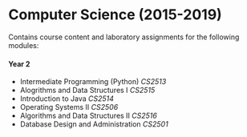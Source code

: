 # Computer Science (2015-2019)

Contains course content and laboratory assignments for the following modules:

#### Year 2

- Intermediate Programming (Python) *CS2513*
- Alogrithms and Data Structures I *CS2515*
- Introduction to Java *CS2514*
- Operating Systems II *CS2506*
- Algorithms and Data Structures II *CS2516*
- Database Design and Administration *CS2501*
